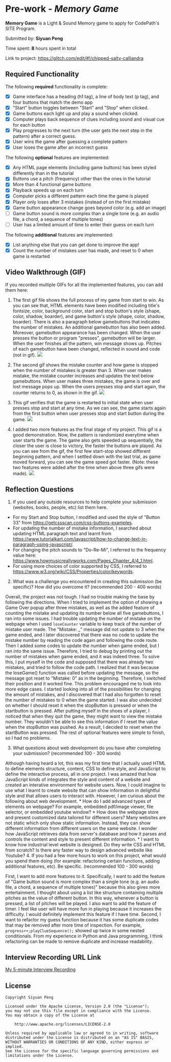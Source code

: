 # Pre-work - *Memory Game*

**Memory Game** is a Light & Sound Memory game to apply for CodePath's SITE Program.

Submitted by: **Siyuan Peng**

Time spent: **8** hours spent in total

Link to project: https://glitch.com/edit/#!/chipped-salty-calliandra

## Required Functionality

The following **required** functionality is complete:

* [x] Game interface has a heading (h1 tag), a line of body text (p tag), and four buttons that match the demo app
* [x] "Start" button toggles between "Start" and "Stop" when clicked. 
* [x] Game buttons each light up and play a sound when clicked. 
* [x] Computer plays back sequence of clues including sound and visual cue for each button
* [x] Play progresses to the next turn (the user gets the next step in the pattern) after a correct guess. 
* [x] User wins the game after guessing a complete pattern
* [x] User loses the game after an incorrect guess

The following **optional** features are implemented:

* [x] Any HTML page elements (including game buttons) has been styled differently than in the tutorial
* [x] Buttons use a pitch (frequency) other than the ones in the tutorial
* [x] More than 4 functional game buttons
* [x] Playback speeds up on each turn
* [x] Computer picks a different pattern each time the game is played
* [x] Player only loses after 3 mistakes (instead of on the first mistake)
* [x] Game button appearance change goes beyond color (e.g. add an image)
* [ ] Game button sound is more complex than a single tone (e.g. an audio file, a chord, a sequence of multiple tones)
* [ ] User has a limited amount of time to enter their guess on each turn

The following **additional** features are implemented:

- [x] List anything else that you can get done to improve the app!
- [x] Count the number of mistakes user has made, and reset to 0 when game is restarted 

## Video Walkthrough (GIF)

If you recorded multiple GIFs for all the implemented features, you can add them here:
1. The first gif file shows the full process of my game from start to win. As you can see that, HTML elements have been modified including title's fontsize, color, background color, start and stop button's style (shape, color, shadow, boarder), and game button's style (shape, color, shadow, boarder). There is also a paragraph below gamebuttons that indicates the number of mistakes. An additional gamebutton has also been added. Moreover, gamebutton appearance has been changed. When the user presses the button or program "presses", gamebutton will be larger. When the user finishes all the pattern, win message shows up. Pitches of each gamebutton have been changed, reflected in sound and code (not in gif).
![](FullProcess.gif)

2. The second gif shows the mistake counter and how game is stopped when the number of mistakes is greater than 3. When user makes mistake, the mistake counter increases and updates the text below gamebuttons. When user makes three mistakes, the game is over and lost message pops up. When the users presses stop and start again, the counter returns to 0, as shown in the gif.
![](MistakeCounter.gif)

3. This gif verifies that the game is restarted to initial state when user presses stop and start at any time. As we can see, the game starts again from the first button when user presses stop and start button during the game. 
![](Restart.gif)

1. I added two more features as the final stage of my project. This gif is a good demonstration. Now, the pattern is randomized everytime when user starts the game. The game also gets speeded up sequentially, the closer the user is close to victory, the faster the buttons are played. As you can see from the gif, the first few start-stop showed different beginning pattern, and when I settled down with the last trial, as game moved forward, you can see the game speed got faster. (Note: these two features were added after the time when above three gifs were made).
![](RandomFaster.gif)


## Reflection Questions
1. If you used any outside resources to help complete your submission (websites, books, people, etc) list them here. 
* For my Start and Stop button, I modified and used the style of "Button 33" from https://getcssscan.com/css-buttons-examples.
* For updating the number of mistake information, I searched about updating HTML paragraph text and learnt from https://www.tutorialkart.com/javascript/how-to-change-text-in-paragraph-using-javascript/.
* For changing the pitch sounds to "Do-Re-Mi", I referred to the frequency value here: https://www.howmusicreallyworks.com/Pages_Chapter_4/4_1.html.
* For using more choices of color supported by CSS, I referred to https://www.w3.org/wiki/CSS/Properties/color/keywords.

2. What was a challenge you encountered in creating this submission (be specific)? How did you overcome it? (recommended 200 - 400 words)

Overall, the project was not tough. I had no trouble making the base by following the directions. When I tried to implement the option of showing a Game Over popup after three mistakes, as well as the added feature of counting the mistake and updating its number below all five gamebuttons, I ran into some issues.
I had trouble updating the number of mistake on the webpage when I used ``loseCounter`` variable to keep track of the number of mistake user made. The "Mistake: _" message did not update to 3 when the game ended, and I later discovered that there was no code to update the mistake number by reading the code again and following the code route. Then I added some codes to update the number when game ended, but I ran into the same issue. Therefore, I tried to debug by printing out the number of mistakes when game ended, and it was indeed three. To solve this, I put myself in the code and supposed that there was already two mistakes, and tried to follow the code path. I realized that it was because the loseGame() function was called before updating the message, so the message got reset to "Mistake: 0" as in the beginning. Therefore, I switched their position and it worked fine. This problem encouraged me to look into more edge cases. I started looking into all of the possibilities for changing the amount of mistakes, and I discovered that I had also forgotten to reset the number of mistakes to 0 when the game started. I was also undecided on whether I should reset it when the stopButton is pressed or when the startbutton is pressed. After putting myself in the shoes of a player, I noticed that when they quit the game, they might want to view the mistake number. They wouldn't be able to see this information if I reset the value when the stopButton was pushed. As a result, I decided to reset when the startButton was pressed.
The rest of optional features were simple to finish, so I had no problems.

3. What questions about web development do you have after completing your submission? (recommended 100 - 300 words) 

Although having heard a lot, this was my first time that I actually used HTML to define elements structure, content, CSS to define style, and JavaScript to define the interactive process, all in one project. I was amazed that how JavaScript kinds of integrates the style and content of a website and created an interative environment for website users. Now, I could imagine to use what I learnt to create website that can show information in delightful style and that allows users to interact with. However, I am curious about the following about web development. 
    * How do I add advanced types of elements on webpage? For example, embedded pdf/image viewer, file selector, or embedded youtube window?
    * How does the webpage store and present customized data tailored for different users? Many websites are not static which only show static information. Instead, they can show different information from different users on the same website. I wonder how JavaScript retrieves data from server's database and how it parses and controls the content and style to present different information.
    * I want to know how industrial level website is designed. Do they write CSS and HTML from scratch? Is there any faster way to design advanced website like Youtube?
4. If you had a few more hours to work on this project, what would you spend them doing (for example: refactoring certain functions, adding additional features, etc). Be specific. (recommended 100 - 300 words)

First, I want to add more features to it. Specifically, I want to add the feature of "Game button sound is more complex than a single tone (e.g. an audio file, a chord, a sequence of multiple tones)" because this also gives more entertainment. I thought about using a list like structure containing multiple pitches as the value of different button. In this way, whenever a button is pressed, a list of pitches will be played. I also want to add the feature of timer. I feel like user will have more fun in playing because it increases the difficulty. I would definitely implement this feature if I have time.
Second, I want to refactor my guess function because it has some duplicate codes that may be removed after more time of inspection. For example, ``progress++;playClueSequence();`` showed up twice in some nested conditionals. From my experience in Python and Java programming, I think refactoring can be made to remove duplicate and increase readability.



## Interview Recording URL Link

[My 5-minute Interview Recording](https://www.loom.com/share/cf044122798c466c9bf0ca9197e4a19d)


## License

    Copyright Siyuan Peng

    Licensed under the Apache License, Version 2.0 (the "License");
    you may not use this file except in compliance with the License.
    You may obtain a copy of the License at

        http://www.apache.org/licenses/LICENSE-2.0

    Unless required by applicable law or agreed to in writing, software
    distributed under the License is distributed on an "AS IS" BASIS,
    WITHOUT WARRANTIES OR CONDITIONS OF ANY KIND, either express or implied.
    See the License for the specific language governing permissions and
    limitations under the License.